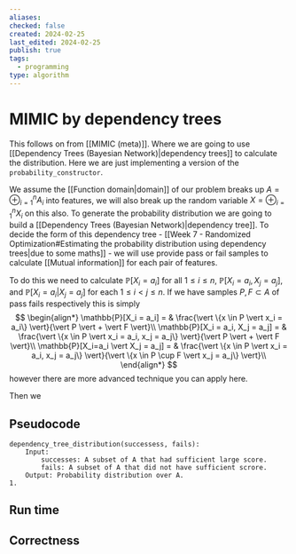 ```yaml
---
aliases: 
checked: false
created: 2024-02-25
last_edited: 2024-02-25
publish: true
tags:
  - programming
type: algorithm
---
```

# MIMIC by dependency trees

This follows on from [[MIMIC (meta)]]. Where we are going to use [[Dependency Trees (Bayesian Network)|dependency trees]] to calculate the distribution. Here we are just implementing a version of the `probability_constructor`.

We assume the [[Function domain|domain]] of our problem breaks up $A = \oplus_{i=1}^n A_i$ into features, we will also break up the random variable $X=\oplus_{i=1}^n X_i$ on this also. To generate the probability distribution we are going to build a [[Dependency Trees (Bayesian Network)|dependency tree]]. To decide the form of this dependency tree - [[Week 7 - Randomized Optimization#Estimating the probability distribution using dependency trees|due to some maths]] - we will use provide pass or fail samples to calculate [[Mutual information]] for each pair of features.

To do this we need to calculate $\mathbb{P}[X_i = a_i]$ for all $1 \leq i \leq n$, $\mathbb{P}[X_i = a_i, X_j = a_j]$, and $\mathbb{P}[X_i=a_i \vert X_j = a_j]$ for each $1 \leq i < j \leq n$. If we have samples $P, F \subset A$ of pass fails respectively this is simply 
$$
\begin{align*}
\mathbb{P}[X_i = a_i] = & \frac{\vert \{x \in P \vert x_i = a_i\} \vert}{\vert P \vert + \vert F \vert}\\
\mathbb{P}[X_i = a_i, X_j = a_j] = & \frac{\vert \{x \in P \vert x_i = a_i, x_j = a_j\} \vert}{\vert P \vert + \vert F \vert}\\
\mathbb{P}[X_i=a_i \vert X_j = a_j] = & \frac{\vert \{x \in P \vert x_i = a_i, x_j = a_j\} \vert}{\vert \{x \in P \cup F \vert x_j = a_j\} \vert}\\
\end{align*}
$$
however there are more advanced technique you can apply here. 

Then we 

## Pseudocode

```pseudocode
dependency_tree_distribution(successess, fails):
	Input:
		successes: A subset of A that had sufficient large score.
		fails: A subset of A that did not have sufficient scrore.
	Output: Probability distribution over A.
1. 
```

## Run time



## Correctness

